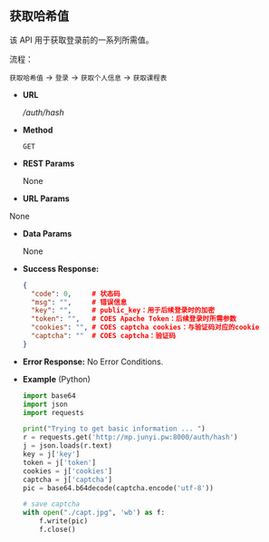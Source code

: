 **获取哈希值**
----
  该 API 用于获取登录前的一系列所需值。

  流程：

  `获取哈希值` -> `登录` -> `获取个人信息` -> `获取课程表`

* **URL**

  _/auth/hash_

* **Method**
  
  `GET`
  
* **REST Params**

  None

*  **URL Params**

  None
  
* **Data Params**

  None

* **Success Response:**
  
  ```JSON
  {
  	"code": 0,     # 状态码
  	"msg": "",     # 错误信息
  	"key": "",     # public_key：用于后续登录时的加密
  	"token": "",   # COES Apache Token：后续登录时所需参数
  	"cookies": "", # COES captcha cookies：与验证码对应的cookie
  	"captcha": ""  # COES captcha：验证码
  }
  ```


* **Error Response:**
  No Error Conditions.

* **Example** (Python)

  ```python
  import base64
  import json
  import requests
  
  print("Trying to get basic information ... ")
  r = requests.get('http://mp.junyi.pw:8000/auth/hash')
  j = json.loads(r.text)
  key = j['key']
  token = j['token']
  cookies = j['cookies']
  captcha = j['captcha']
  pic = base64.b64decode(captcha.encode('utf-8'))
  
  # save captcha
  with open("./capt.jpg", 'wb') as f:
      f.write(pic)
      f.close()
  
  ```

  

